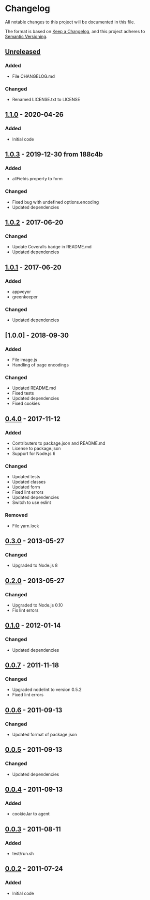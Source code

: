 # Changelog
All notable changes to this project will be documented in this file.

The format is based on [Keep a Changelog](https://keepachangelog.com/en/1.1.0/),
and this project adheres to [Semantic Versioning](https://semver.org/spec/v2.0.0.html).

## [Unreleased]
### Added
- File CHANGELOG.md

### Changed
- Renamed LICENSE.txt to LICENSE

## [1.1.0] - 2020-04-26
### Added
- Initial code

## [1.0.3] - 2019-12-30 from 188c4b
### Added
- allFields property to form

### Changed
- Fixed bug with undefined options.encoding
- Updated dependencies

## [1.0.2] - 2017-06-20
### Changed
- Update Coveralls badge in README.md
- Updated dependencies

## [1.0.1] - 2017-06-20
### Added
- appveyor
- greenkeeper

### Changed
- Updated dependencies

## [1.0.0] - 2018-09-30
### Added
- File image.js
- Handling of page encodings

### Changed
- Updated README.md
- Fixed tests
- Updated dependencies
- Fixed cookies


## [0.4.0] - 2017-11-12
### Added
- Contributers to package.json and README.md
- License to package.json
- Support for Node.js 6

### Changed
- Updated tests
- Updated classes
- Updated form
- Fixed lint errors
- Updated dependencies
- Switch to use eslint

### Removed
- File yarn.lock

## [0.3.0] - 2013-05-27
### Changed
- Upgraded to Node.js 8

## [0.2.0] - 2013-05-27
### Changed
- Upgraded to Node.js 0.10
- Fix lint errors

## [0.1.0] - 2012-01-14
### Changed
- Updated dependencies

## [0.0.7] - 2011-11-18
### Changed
- Upgraded nodelint to version 0.5.2
- Fixed lint errors

## [0.0.6] - 2011-09-13
### Changed
- Updated format of package.json

## [0.0.5] - 2011-09-13
### Changed
- Updated dependencies

## [0.0.4] - 2011-09-13
### Added
- cookieJar to agent

## [0.0.3] - 2011-08-11
### Added
- test/run.sh

## [0.0.2] - 2011-07-24
### Added
- Initial code

[Unreleased]: https://github.com/srveit/mechanize-js/compare/v1.0.0...HEAD

[1.1.0]: https://github.com/srveit/mechanize-js/compare/v1.0.3...v1.1.0

[1.0.3]: https://github.com/srveit/mechanize-js/compare/v1.0.2...v1.0.3

[1.0.2]: https://github.com/srveit/mechanize-js/compare/v1.0.1...v1.0.2

[1.0.1]: https://github.com/srveit/mechanize-js/compare/v0.4.0...v1.0.1

[0.4.0]: https://github.com/srveit/mechanize-js/compare/v0.3.0...v0.4.0

[0.3.0]: https://github.com/srveit/mechanize-js/compare/v0.2.0...v0.3.0

[0.2.0]: https://github.com/srveit/mechanize-js/compare/v0.1.0...v0.4.0

[0.1.0]: https://github.com/srveit/mechanize-js/compare/v0.0.7...v0.1.0

[0.0.7]: https://github.com/srveit/mechanize-js/compare/v0.0.6...v0.0.7

[0.0.6]: https://github.com/srveit/mechanize-js/compare/v0.0.5...v0.0.6

[0.0.5]: https://github.com/srveit/mechanize-js/compare/v0.0.4...v0.0.5

[0.0.4]: https://github.com/srveit/mechanize-js/compare/v0.0.3...v0.0.4

[0.0.3]: https://github.com/srveit/mechanize-js/compare/v0.0.2...v0.0.3

[0.0.2]: https://github.com/srveit/mechanize-js/releases/tag/v0.0.2
